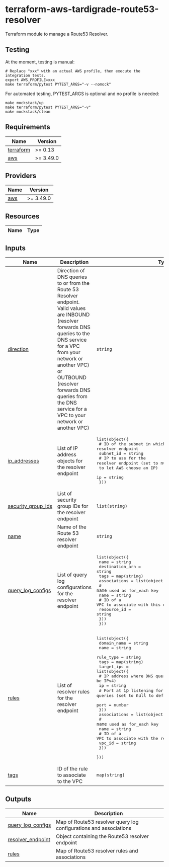 # terraform-aws-tardigrade-route53-resolver

Terraform module to manage a Route53 Resolver.

## Testing

At the moment, testing is manual:

```
# Replace "xxx" with an actual AWS profile, then execute the integration tests.
export AWS_PROFILE=xxx 
make terraform/pytest PYTEST_ARGS="-v --nomock"
```

For automated testing, PYTEST_ARGS is optional and no profile is needed:

```
make mockstack/up
make terraform/pytest PYTEST_ARGS="-v"
make mockstack/clean
```

<!-- BEGIN TFDOCS -->
## Requirements

| Name | Version |
|------|---------|
| <a name="requirement_terraform"></a> [terraform](#requirement\_terraform) | >= 0.13 |
| <a name="requirement_aws"></a> [aws](#requirement\_aws) | >= 3.49.0 |

## Providers

| Name | Version |
|------|---------|
| <a name="provider_aws"></a> [aws](#provider\_aws) | >= 3.49.0 |

## Resources

| Name | Type |
|------|------|

## Inputs

| Name | Description | Type | Default | Required |
|------|-------------|------|---------|:--------:|
| <a name="input_direction"></a> [direction](#input\_direction) | Direction of DNS queries to or from the Route 53 Resolver endpoint. Valid values are INBOUND (resolver forwards DNS queries to the DNS service for a VPC from your network or another VPC) or OUTBOUND (resolver forwards DNS queries from the DNS service for a VPC to your network or another VPC) | `string` | n/a | yes |
| <a name="input_ip_addresses"></a> [ip\_addresses](#input\_ip\_addresses) | List of IP address objects for the resolver endpoint | <pre>list(object({<br>    # ID of the subnet in which to create the resolver endpoint<br>    subnet_id = string<br>    # IP to use for the resolver endpoint (set to `null` to let AWS choose an IP)<br>    ip = string<br>  }))</pre> | n/a | yes |
| <a name="input_security_group_ids"></a> [security\_group\_ids](#input\_security\_group\_ids) | List of security group IDs for the resolver endpoint | `list(string)` | n/a | yes |
| <a name="input_name"></a> [name](#input\_name) | Name of the Route 53 resolver endpoint | `string` | `null` | no |
| <a name="input_query_log_configs"></a> [query\_log\_configs](#input\_query\_log\_configs) | List of query log configurations for the resolver endpoint | <pre>list(object({<br>    name            = string<br>    destination_arn = string<br>    tags            = map(string)<br>    associations = list(object({<br>      # `name` used as for_each key<br>      name = string<br>      # ID of a VPC to associate with this query log configuration<br>      resource_id = string<br>    }))<br>  }))</pre> | `[]` | no |
| <a name="input_rules"></a> [rules](#input\_rules) | List of resolver rules for the resolver endpoint | <pre>list(object({<br>    domain_name = string<br>    name        = string<br>    rule_type   = string<br>    tags        = map(string)<br>    target_ips = list(object({<br>      # IP address where DNS queries will be forwarded (must be IPv4)<br>      ip = string<br>      # Port at `ip` listening for DNS queries (set to `null` to default to `53`)<br>      port = number<br>    }))<br>    associations = list(object({<br>      # `name` used as for_each key<br>      name = string<br>      # ID of a VPC to associate with the resolver rule<br>      vpc_id = string<br>    }))<br>  }))</pre> | `[]` | no |
| <a name="input_tags"></a> [tags](#input\_tags) | ID of the rule to associate to the VPC | `map(string)` | `{}` | no |

## Outputs

| Name | Description |
|------|-------------|
| <a name="output_query_log_configs"></a> [query\_log\_configs](#output\_query\_log\_configs) | Map of Route53 resolver query log configurations and associations |
| <a name="output_resolver_endpoint"></a> [resolver\_endpoint](#output\_resolver\_endpoint) | Object containing the Route53 resolver endpoint |
| <a name="output_rules"></a> [rules](#output\_rules) | Map of Route53 resolver rules and associations |

<!-- END TFDOCS -->
